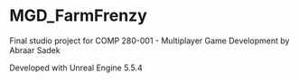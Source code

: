 # MGD_FarmFrenzy

Final studio project for COMP 280-001 - Multiplayer Game Development by Abraar Sadek

Developed with Unreal Engine 5.5.4
